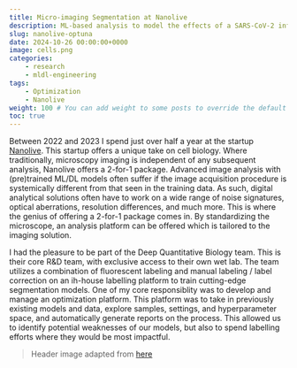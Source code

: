 ```yaml
---
title: Micro-imaging Segmentation at Nanolive
description: ML-based analysis to model the effects of a SARS-CoV-2 infection
slug: nanolive-optuna
date: 2024-10-26 00:00:00+0000
image: cells.png
categories:
    - research
    - mldl-engineering
tags:
    - Optimization
    - Nanolive
weight: 100 # You can add weight to some posts to override the default sorting (date descending)
toc: true
---
```


Between 2022 and 2023 I spend just over half a year at the startup [Nanolive](https://www.nanolive.ch). This startup offers a unique take on cell biology. Where traditionally, microscopy imaging is independent of any subsequent analysis, Nanolive offers a 2-for-1 package. Advanced image analysis with (pre)trained ML/DL models often suffer if the image acquisition procedure is systemically different from that seen in the training data. As such, digital analytical solutions often have to work on a wide range of noise signatures, optical aberrations, resolution differences, and much more. This is where the genius of offering a 2-for-1 package comes in. By standardizing the microscope, an analysis platform can be offered which is tailored to the imaging solution.

I had the pleasure to be part of the Deep Quantitative Biology team. This is their core R&D team, with exclusive access to their own wet lab. The team utilizes a combination of fluorescent labeling and manual labeling / label correction on an ih-house labelling platform to train cutting-edge segmentation models. One of my core responsiblity was to develop and manage an optimization platform. This platform was to take in previously existing models and data, explore samples, settings, and hyperparameter space, and automatically generate reports on the process. This allowed us to identify potential weaknesses of our models, but also to spend labelling efforts where they would be most impactful.


 
> Header image adapted from [here](https://commons.wikimedia.org/wiki/File:Human_mesenchymal_stem_cells.gif)